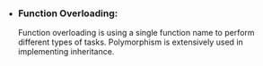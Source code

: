 - ### Function Overloading:
    Function overloading is using a single function name to perform different types of tasks. Polymorphism is extensively used in implementing inheritance.
